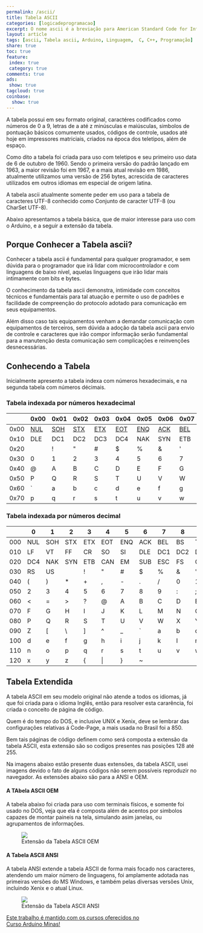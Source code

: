 ```yaml
---
permalink: /ascii/
title: Tabela ASCII
categories: [logicadeprogramacao]
excerpt: O nome ascii é a breviação para American Standard Code for Information Interchange, foi criada com base no idioma inglês e foi codificada sobre 7 bits, sendo 128 códigos existêntes inicialmente.
layout: article
tags: [ascii, Tabela ascii, Arduino, Linguagem,  C, C++, Programação]
share: true
toc: true
feature:
 index: true
 category: true
comments: true
ads: 
 show: true
tagcloud: true
coinbase:
  show: true
---
```


A tabela possui em seu formato original, caractéres codificados como números de 0 a 9, letras de a até z
minúsculas e maiúsculas, simbolos de pontuação básicos comumente usados, códigos de controle, usados até 
hoje em impressores matriciais, criados na época dos teletipos, além de espaço.

Como dito a tabela foi criada para uso com teletipos e seu primeiro uso data de 6 de outubro de 1960.
Sendo o primeira versão do padrão lançado em 1963, a maior revisão foi em 1967, e a mais atual revisão
em 1986, atualmente utilizamos uma versão de 256 bytes, acrescida de caracteres utilizados em outros 
idiomas em especial de origem latina.

A tabela ascii atualmente somente peder em uso para a tabela de caracteres UTF-8 conhecido como Conjunto
de caracter UTF-8 (ou CharSet UTF-8).

Abaixo apresentamos a tabela básica, que de maior interesse para uso com o Arduino, e a seguir a extensão da tabela. 

## Porque Conhecer a Tabela ascii?

Conhecer a tabela ascii é fundamental para qualquer programador, e sem dúvida para o programador
que irá lidar com microcontrolador e com linguagens de baixo nível, aquelas linguagens que irão lidar
mais intimamente com bits e bytes.

O conhecimento da tabela ascii demonstra, intimidade com conceitos técnicos e fundamentais para tal 
atuação e permite o uso de padrões e facilidade de compreenção do protocolo adotado para comunicação
em seus equipamentos.

Além disso caso tais equipamentos venham a demandar comunicação com equipamentos de terceiros, sem dúvida
a adoção da tabela ascii para envio de controle e caracteres que irão compor informação serão fundamental
para a manutenção desta comunicação sem complicações e reinvenções desnecessárias.

## Conhecendo a Tabela
 
Inicialmente apresento a tabela indexa com números hexadecimais, e na segunda tabela com números décimais.

### Tabela indexada por números hexadecimal

|      | 0x00 | 0x01 | 0x02 | 0x03 | 0x04 | 0x05 | 0x06 | 0x07 | 0x08 | 0x09 | 0x0A | 0x0B | 0x0C | 0x0D | 0x0E | 0x0F |      | 
| ---- | ---- | ---- | ---- | ---- | ---- | ---- | ---- | ---- | ---- | ---- | ---- | ---- | ---- | ---- | ---- | ---- | -----|
| 0x00 | [NUL](/ascii/000-null) | [SOH](/ascii/001-soh) | [STX](/ascii/002-stx) | [ETX](/ascii/003-etx) | [EOT](/ascii/004-eot) | [ENQ](/ascii/005-enq) | [ACK](/ascii/006-ack) | [BEL](/ascii/007-bel) | [BS](/ascii/008-bs)  | TAB | LF  | VT  | FF  | CR  | SO  | SI  | 0x0F | 
| 0x10 | DLE  | DC1  | DC2  | DC3  | DC4  | NAK  | SYN  | ETB  | CAN  | EM   | SUB  | ESC  | FS   | GS   | RS   | US   | 0x1F |
| 0x20 |      | !    | "    | #    | $    | %    | &    | '    | (    | )    | *    | +    | ,    | -    | .    | /    | 0x2F |
| 0x30 | 0    | 1    | 2    | 3    | 4    | 5    | 6    | 7    | 8    | 9    | :    | ;    | <    | =    | >    | ?    | 0x3F |
| 0x40 | @    | A    | B    | C    | D    | E    | F    | G    | H    | I    | J    | K    | L    | M    | N    | O    | 0x4F |
| 0x50 | P    | Q    | R    | S    | T    | U    | V    | W    | X    | Y    | Z    | [    | \    | ]    | ^    | _    | 0x5F |
| 0x60 | `    | a    | b    | c    | d    | e    | f    | g    | h    | i    | j    | k    | l    | m    | n    | o    | 0x6F |
| 0x70 | p    | q    | r    | s    | t    | u    | v    | w    | x    | y    | z    | {    | \|   | }    | ~    |      | 0x7F |


### Tabela indexada por números decimal

|     | 0   | 1   | 2   | 3   | 4   | 5   | 6   | 7   | 8   | 9   |     |
| --- | --- | --- | --- | --- | --- | --- | --- | --- | --- | --- | --- |
| 000 | NUL | SOH | STX | ETX | EOT | ENQ | ACK | BEL | BS  | TAB | 009 |
| 010 | LF  | VT  | FF  | CR  | SO  | SI  | DLE | DC1 | DC2 | DC3 | 019 |
| 020 | DC4 | NAK | SYN | ETB | CAN | EM  | SUB | ESC | FS  | GS  | 029 |
| 030 | RS  | US  |     | !   | "   | #   | $   | %   | &   | '   | 039 |
| 040 | (   | )   | *   | +   | ,   | -   | .   | /   | 0   | 1   | 049 |
| 050 | 2   | 3   | 4   | 5   | 6   | 7   | 8   | 9   | :   | ;   | 059 |
| 060 | <   | =   | >   | ?   | @   | A   | B   | C   | D   | E   | 069 |
| 070 | F   | G   | H   | I   | J   | K   | L   | M   | N   | O   | 079 |
| 080 | P   | Q   | R   | S   | T   | U   | V   | W   | X   | Y   | 089 |
| 090 | Z   | [   | \   | ]   | ^   | _   | `   | a   | b   | c   | 099 |
| 100 | d   | e   | f   | g   | h   | i   | j   | k   | l   | m   | 109 |
| 110 | n   | o   | p   | q   | r   | s   | t   | u   | v   | w   | 119 |
| 120  | x   | y   | z   | {   | \|  | }   | ~   |     |     |     | 129 |

## Tabela Extendida

A tabela ASCII em seu modelo original não atende a todos os idiomas, já que foi 
criada para o idioma Inglês, então para resolver esta cararência, foi criada o 
conceito de página de código.

Quem é do tempo do DOS, e inclusive UNIX e Xenix, deve se lembrar das configurações 
relativas á Code-Page, a mais usada no Brasil foi a 850.

Bem tais páginas de código definem como será composta a extensão da tabela ASCII, 
esta extensão são so codigos presentes nas posições 128 até 255.

Na imagens abaixo estão presente duas extensões, da tabela ASCII, usei imagens
devido o fato de alguns códigos não serem possíveis reproduzir no navegador. As 
extensões abaixo são para a ANSI e OEM.

#### A TAbela ASCII OEM

A tabela abaixo foi criada para uso com terminais físicos, e somente foi usado 
no DOS, veja que ela é composta além de acentos por simbolos capazes de montar 
paineis na tela, simulando asim janelas, ou agrupamentos de informações.
<figure>
<img src="{{ site.url }}/images/logica_programacao/ascii_oem-500x290.gif" />
<figcaption>Extensão da Tabela ASCII OEM</figcaption>
</figure>

#### A Tabela ASCII ANSI

A tabela ANSI extende a tabela ASCII de forma mais focado nos caracteres, atendendo
um maior número de linguagens, foi amplamente adotada nas primeiras versões do
MS Windows, e também pelas diversas versões Unix, incluindo Xenix e o atual Linux.
<figure>
<img src="{{ site.url }}/images/logica_programacao/ascii_ansi-500x289.gif" />
<figcaption>Extensão da Tabela ASCII ANSI</figcaption>
</figure>


<a href="/cursoarduino/" class="btn-success">Este trabalho é mantido com os cursos oferecidos no <br />
Curso Arduino Minas!</a>
